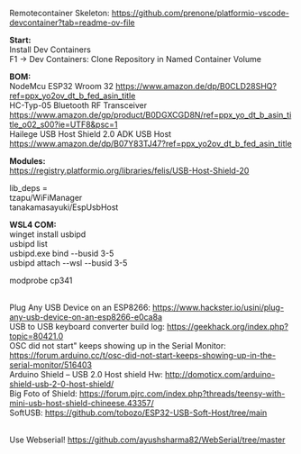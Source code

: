 Remotecontainer Skeleton: https://github.com/prenone/platformio-vscode-devcontainer?tab=readme-ov-file

<b>Start: </b><br>
Install Dev Containers<br>
F1 -> Dev Containers: Clone Repository in Named Container Volume<br>

<b>BOM:</b><br>
NodeMcu ESP32 Wroom 32 https://www.amazon.de/dp/B0CLD28SHQ?ref=ppx_yo2ov_dt_b_fed_asin_title<br>
HC-Typ-05 Bluetooth RF Transceiver https://www.amazon.de/gp/product/B0DGXCGD8N/ref=ppx_yo_dt_b_asin_title_o02_s00?ie=UTF8&psc=1<br>
Hailege USB Host Shield 2.0 ADK USB Host https://www.amazon.de/dp/B07Y83TJ47?ref=ppx_yo2ov_dt_b_fed_asin_title <br>

<b>Modules:</b><br>
https://registry.platformio.org/libraries/felis/USB-Host-Shield-20<br>

lib_deps = <br>
    tzapu/WiFiManager<br>
    tanakamasayuki/EspUsbHost<br>

<b>WSL4 COM:</b><br>
winget install usbipd<br>
usbipd list<br>
usbipd.exe bind --busid 3-5<br>
usbipd attach --wsl --busid 3-5<br>

modprobe cp341<br>

<br>Plug Any USB Device on an ESP8266: https://www.hackster.io/usini/plug-any-usb-device-on-an-esp8266-e0ca8a
<br>USB to USB keyboard converter build log: https://geekhack.org/index.php?topic=80421.0
<br>OSC did not start" keeps showing up in the Serial Monitor: https://forum.arduino.cc/t/osc-did-not-start-keeps-showing-up-in-the-serial-monitor/516403
<br>Arduino Shield – USB 2.0 Host shield Hw: http://domoticx.com/arduino-shield-usb-2-0-host-shield/
<br>Big Foto of Shield: https://forum.pjrc.com/index.php?threads/teensy-with-mini-usb-host-shield-chineese.43357/
<br>SoftUSB: https://github.com/tobozo/ESP32-USB-Soft-Host/tree/main

<br> Use Webserial! https://github.com/ayushsharma82/WebSerial/tree/master


